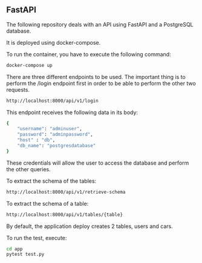 ## FastAPI 

The following repository deals with an API using FastAPI and a PostgreSQL database.

It is deployed using docker-compose.

To run the container, you have to execute the following command:

```bash 
docker-compose up
```

There are three different endpoints to be used.
The important thing is to perform the /login endpoint first in order to be able to perform the other two requests.

```bash
http://localhost:8000/api/v1/login
```

This endpoint receives the following data in its body:

```bash 
{
    "username": "adminuser",
    "password": "adminpassword",
    "host" : "db",
    "db_name": "postgresdatabase"
}
```

These credentials will allow the user to access the database and perform the other queries.

To extract the schema of the tables:
```bash
http://localhost:8000/api/v1/retrieve-schema
```


To extract the schema of a table:
```bash
http://localhost:8000/api/v1/tables/{table}
```
By default, the application deploy creates 2 tables, users and cars.

To run the test, execute:
```bash
cd app
pytest test.py
```